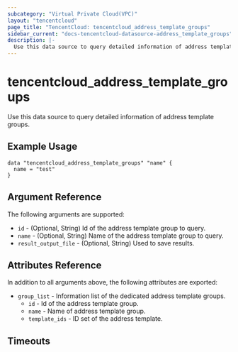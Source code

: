 ```yaml
---
subcategory: "Virtual Private Cloud(VPC)"
layout: "tencentcloud"
page_title: "TencentCloud: tencentcloud_address_template_groups"
sidebar_current: "docs-tencentcloud-datasource-address_template_groups"
description: |-
  Use this data source to query detailed information of address template groups.
---
```


# tencentcloud_address_template_groups

Use this data source to query detailed information of address template groups.

## Example Usage

```hcl
data "tencentcloud_address_template_groups" "name" {
  name = "test"
}
```

## Argument Reference

The following arguments are supported:

* `id` - (Optional, String) Id of the address template group to query.
* `name` - (Optional, String) Name of the address template group to query.
* `result_output_file` - (Optional, String) Used to save results.

## Attributes Reference

In addition to all arguments above, the following attributes are exported:

* `group_list` - Information list of the dedicated address template groups.
  * `id` - Id of the address template group.
  * `name` - Name of address template group.
  * `template_ids` - ID set of the address template.


## Timeouts

<no value>


